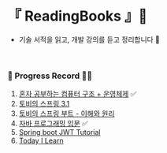 # 『 ReadingBooks 』🧌

- 기술 서적을 읽고, 개발 강의를 듣고 정리합니다 📖

<br/>

### 📍 Progress Record 🤸‍♀

1. [혼자 공부하는 컴퓨터 구조 + 운영체제](https://github.com/yunji1201/ReadingBooks/blob/main/computer/README.md) ✅
2. [토비의 스프링 3.1](https://github.com/yunji1201/ReadingBooks/blob/main/spring/README.md)
3. [토비의 스프링 부트 - 이해와 원리](https://github.com/yunji1201/ReadingBooks/blob/main/toby-boot/README.md)
4. [자바 프로그래밍 입문](https://github.com/yunji1201/ReadingBooks/tree/main/java) ✅
5. [Spring boot JWT Tutorial](https://github.com/yunji1201/ReadingBooks/tree/main/boot-jwt)
6. [Today I Learn](https://github.com/yunji1201/ReadingBooks/tree/main/TIL) 